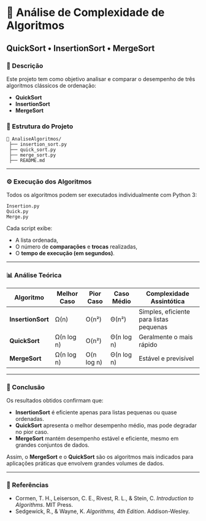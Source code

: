# 🧮 Análise de Complexidade de Algoritmos

## QuickSort • InsertionSort • MergeSort

### 📘 Descrição

Este projeto tem como objetivo analisar e comparar o desempenho de três algoritmos clássicos de ordenação:

* **QuickSort**
* **InsertionSort**
* **MergeSort**

### 🧱 Estrutura do Projeto
```
📂 AnaliseAlgoritmos/
 ├── insertion_sort.py
 ├── quick_sort.py
 ├── merge_sort.py
 ├── README.md
```
---
### ⚙️ Execução dos Algoritmos

Todos os algoritmos podem ser executados individualmente com Python 3:

```
Insertion.py
Quick.py
Merge.py
```

Cada script exibe:

* A lista ordenada,
* O número de **comparações** e **trocas** realizadas,
* O **tempo de execução (em segundos)**.

---

### 📊 Análise Teórica

| Algoritmo         | Melhor Caso | Pior Caso  | Caso Médio | Complexidade Assintótica                |
| ----------------- | ----------- | ---------- | ---------- | --------------------------------------- |
| **InsertionSort** | Ω(n)        | O(n²)      | Θ(n²)      | Simples, eficiente para listas pequenas |
| **QuickSort**     | Ω(n log n)  | O(n²)      | Θ(n log n) | Geralmente o mais rápido                |
| **MergeSort**     | Ω(n log n)  | O(n log n) | Θ(n log n) | Estável e previsível                    |

---

### 🧠 Conclusão

Os resultados obtidos confirmam que:

* **InsertionSort** é eficiente apenas para listas pequenas ou quase ordenadas.
* **QuickSort** apresenta o melhor desempenho médio, mas pode degradar no pior caso.
* **MergeSort** mantém desempenho estável e eficiente, mesmo em grandes conjuntos de dados.

Assim, o **MergeSort** e o **QuickSort** são os algoritmos mais indicados para aplicações práticas que envolvem grandes volumes de dados.

---

### 🧾 Referências

* Cormen, T. H., Leiserson, C. E., Rivest, R. L., & Stein, C. *Introduction to Algorithms*. MIT Press.
* Sedgewick, R., & Wayne, K. *Algorithms, 4th Edition*. Addison-Wesley.
